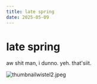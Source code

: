```yaml
---
title: late spring
date: 2025-05-09
---
```


# late spring

aw shit man, i dunno. yeh. that'siit. 



![thumbnailwistel2.jpeg](/Users/g-a-k/Desktop/thumbnailwistel2.jpeg)

